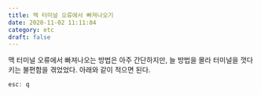 ```yaml
---
title: 맥 터미널 오류에서 빠져나오기
date: 2020-11-02 11:11:84
category: etc
draft: false
---
```


맥 터미널 오류에서 빠져나오는 방법은 아주 간단하지만, 늘 방법을 몰라 터미널을 껏다 키는 불편함을 겪었었다.
아래와 같이 적으면 된다.

```javascript
esc: q
```
